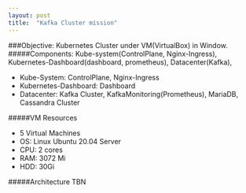```yaml
---
layout: post
title:  "Kafka Cluster mission"
---
```


###Objective: Kubernetes Cluster under VM(VirtualBox) in Window.<br>
#####Components: Kube-system(ControlPlane, Nginx-Ingress), Kubernetes-Dashboard(dashboard, prometheus), Datacenter(Kafka),
 - Kube-System: ControlPlane, Nginx-Ingress
 - Kubernetes-Dashboard: Dashboard
 - Datacenter: Kafka Cluster, KafkaMonitoring(Prometheus), MariaDB, Cassandra Cluster
 

#####VM Resources
 - 5 Virtual Machines
 - OS: Linux Ubuntu 20.04 Server
 - CPU: 2 cores
 - RAM: 3072 Mi
 - HDD: 30Gi

#####Architecture
TBN



